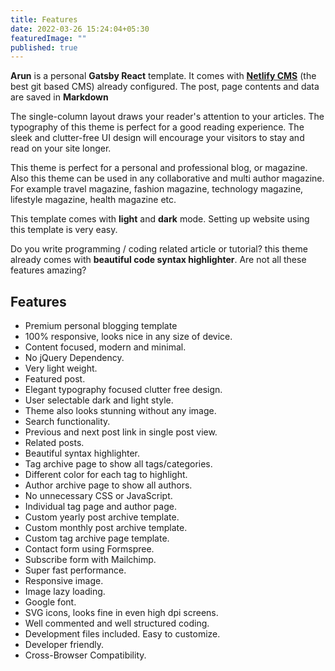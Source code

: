 ```yaml
---
title: Features
date: 2022-03-26 15:24:04+05:30
featuredImage: ""
published: true
---
```


**Arun** is a personal **Gatsby React** template. It comes with **[Netlify CMS](https://www.netlifycms.org/)** (the best git based CMS) already configured. The post, page contents and data are saved in **Markdown**</p>

The single-column layout draws your reader's attention to your articles. The typography of this theme is perfect for a good reading experience. The sleek and clutter-free UI design will encourage your visitors to stay and read on your site longer.

This theme is perfect for a personal and professional blog, or magazine. Also this theme can be used in any collaborative and multi author magazine. For example travel magazine, fashion magazine, technology magazine, lifestyle magazine, health magazine etc.

This template comes with **light** and **dark** mode. Setting up website using this template is very easy.

Do you write programming / coding related article or tutorial? this theme already comes with **beautiful code syntax highlighter**. Are not all these features amazing?

## Features

- Premium personal blogging template
- 100% responsive, looks nice in any size of device.
- Content focused, modern and minimal.
- No jQuery Dependency.
- Very light weight.
- Featured post.
- Elegant typography focused clutter free design.
- User selectable dark and light style.
- Theme also looks stunning without any image.
- Search functionality.
- Previous and next post link in single post view.
- Related posts.
- Beautiful syntax highlighter.
- Tag archive page to show all tags/categories.
- Different color for each tag to highlight.
- Author archive page to show all authors.
- No unnecessary CSS or JavaScript.
- Individual tag page and author page.
- Custom yearly post archive template.
- Custom monthly post archive template.
- Custom tag archive page template.
- Contact form using Formspree.
- Subscribe form with Mailchimp.
- Super fast performance.
- Responsive image.
- Image lazy loading.
- Google font.
- SVG icons, looks fine in even high dpi screens.
- Well commented and well structured coding.
- Development files included. Easy to customize.
- Developer friendly.
- Cross-Browser Compatibility.
